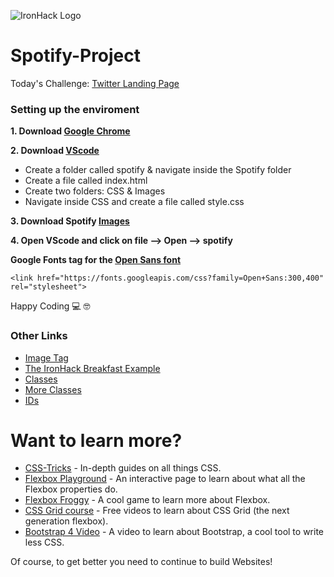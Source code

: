 ![IronHack Logo](https://user-images.githubusercontent.com/36512182/51620133-a4c4ec80-1f29-11e9-8ec7-ad5635578a36.png)
# Spotify-Project

Today's Challenge: [Twitter Landing Page](https://twitter.com)

### Setting up the enviroment

**1. Download [Google Chrome](https://www.google.com/chrome/)**

**2. Download [VScode](https://code.visualstudio.com)**

   - Create a folder called spotify & navigate inside the Spotify folder
   - Create a file called index.html
   - Create two folders: CSS & Images
   - Navigate inside CSS and create a file called style.css 

**3. Download Spotify [Images](https://bit.ly/2G1igqW)**


**4. Open VScode and click on file --> Open --> spotify**


<!---Having trouble setting up your files and folders? Download and extract the [Spotify](https://github.com/M-Gadd/spotify-Project/archive/master.zip) . It already has the project structure and all the images you need! --->


**Google Fonts <link> tag for the [Open Sans font](https://fonts.google.com/specimen/Open+Sans)**

`<link href="https://fonts.googleapis.com/css?family=Open+Sans:300,400" rel="stylesheet">`



Happy Coding 💻 🤓


### Other Links
 - [Image Tag](https://codepen.io/ironhack/pen/GmqZjr)
 - [The IronHack Breakfast Example](https://codepen.io/ironhack/pen/PGokOb)
 - [Classes](https://codepen.io/ironhack/pen/XMmVja)
 - [More Classes](https://codepen.io/ironhack/pen/dWzbYv)
 - [IDs](https://codepen.io/ironhack/pen/EXOPLj)
 


# Want to learn more? 
- [CSS-Tricks](https://css-tricks.com) - In-depth guides on all things CSS.
- [Flexbox Playground](https://codepen.io/enxaneta/full/adLPwv) - An interactive page to learn about what all the Flexbox properties do.
- [Flexbox Froggy](https://flexboxfroggy.com) - A cool game to learn more about Flexbox.
- [CSS Grid course](https://cssgrid.io) - Free videos to learn about CSS Grid (the next generation flexbox).
- [Bootstrap 4 Video](https://www.youtube.com/watch?v=9cKsq14Kfsw&feature=youtu.be) - A video to learn about Bootstrap, a cool tool to write less CSS.

Of course, to get better you need to continue to build Websites!

